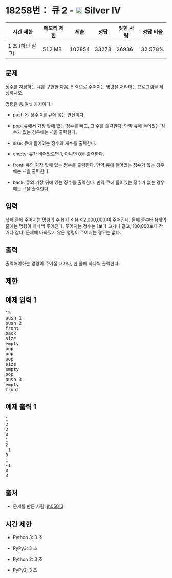 # 18258번： 큐 2 - <img src="https://static.solved.ac/tier_small/7.svg" style="height:20px" /> Silver IV



| 시간 제한 | 메모리 제한 | 제출 | 정답 | 맞힌 사람 | 정답 비율 |
| --- | --- | --- | --- | --- | --- |
| 1 초  (하단 참고) | 512 MB | 102854 | 33278 | 26936 | 32.578% |
## 문제

정수를 저장하는 큐를 구현한 다음, 입력으로 주어지는 명령을 처리하는 프로그램을 작성하시오.

명령은 총 여섯 가지이다.

- push X: 정수 X를 큐에 넣는 연산이다.

- pop: 큐에서 가장 앞에 있는 정수를 빼고, 그 수를 출력한다. 만약 큐에 들어있는 정수가 없는 경우에는 -1을 출력한다.

- size: 큐에 들어있는 정수의 개수를 출력한다.

- empty: 큐가 비어있으면 1, 아니면 0을 출력한다.

- front: 큐의 가장 앞에 있는 정수를 출력한다. 만약 큐에 들어있는 정수가 없는 경우에는 -1을 출력한다.

- back: 큐의 가장 뒤에 있는 정수를 출력한다. 만약 큐에 들어있는 정수가 없는 경우에는 -1을 출력한다.

## 입력

첫째 줄에 주어지는 명령의 수 N (1 ≤ N ≤ 2,000,000)이 주어진다. 둘째 줄부터 N개의 줄에는 명령이 하나씩 주어진다. 주어지는 정수는 1보다 크거나 같고, 100,000보다 작거나 같다. 문제에 나와있지 않은 명령이 주어지는 경우는 없다.

## 출력

출력해야하는 명령이 주어질 때마다, 한 줄에 하나씩 출력한다.

## 제한

## 예제 입력 1

<pre>15
push 1
push 2
front
back
size
empty
pop
pop
pop
size
empty
pop
push 3
empty
front
</pre>
## 예제 출력 1

<pre>1
2
2
0
1
2
-1
0
1
-1
0
3
</pre>
## 출처

- 문제를 만든 사람: [jh05013](/user/jh05013)

## 시간 제한

- Python 3: 3 초

- PyPy3: 3 초

- Python 2: 3 초

- PyPy2: 3 초